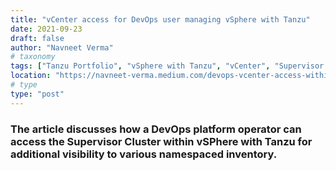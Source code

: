 ```yaml
---
title: "vCenter access for DevOps user managing vSphere with Tanzu"
date: 2021-09-23
draft: false
author: "Navneet Verma"
# taxonomy
tags: ["Tanzu Portfolio", "vSphere with Tanzu", "vCenter", "Supervisor Cluster"]
location: "https://navneet-verma.medium.com/devops-vcenter-access-within-vsphere-with-tanzu-cefda9f67175?source=friends_link&sk=369de668e8ef165739fba97e054d4cb1"
# type
type: "post"
---
```


### The article discusses how a DevOps platform operator can access the Supervisor Cluster within vSPhere with Tanzu for additional visibility to various namespaced inventory. 
